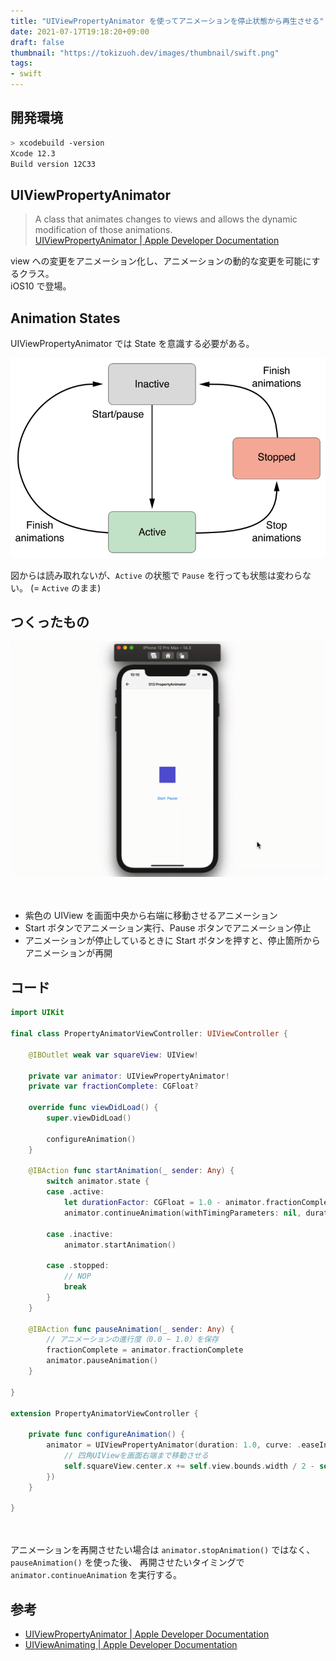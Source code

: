 ```yaml
---
title: "UIViewPropertyAnimator を使ってアニメーションを停止状態から再生させる"
date: 2021-07-17T19:18:20+09:00
draft: false
thumbnail: "https://tokizuoh.dev/images/thumbnail/swift.png"
tags:
- swift
---
```

  
<!--more-->  
  
## 開発環境  
  
```bash
> xcodebuild -version
Xcode 12.3
Build version 12C33
```
  
## UIViewPropertyAnimator
  
> A class that animates changes to views and allows the dynamic modification of those animations.  
> [UIViewPropertyAnimator | Apple Developer Documentation](https://developer.apple.com/documentation/uikit/uiviewpropertyanimator)  
  
view への変更をアニメーション化し、アニメーションの動的な変更を可能にするクラス。  
iOS10 で登場。  
  
## Animation States
  
UIViewPropertyAnimator では State を意識する必要がある。  
  
![](./1.png)  
  
図からは読み取れないが、`Active` の状態で `Pause` を行っても状態は変わらない。 (= `Active` のまま)  
  
## つくったもの  
  
![](./1.gif)  
  
　
  
- 紫色の UIView を画面中央から右端に移動させるアニメーション
- Start ボタンでアニメーション実行、Pause ボタンでアニメーション停止
- アニメーションが停止しているときに Start ボタンを押すと、停止箇所からアニメーションが再開
  
## コード
  
```swift
import UIKit

final class PropertyAnimatorViewController: UIViewController {

    @IBOutlet weak var squareView: UIView!

    private var animator: UIViewPropertyAnimator!
    private var fractionComplete: CGFloat?

    override func viewDidLoad() {
        super.viewDidLoad()

        configureAnimation()
    }

    @IBAction func startAnimation(_ sender: Any) {
        switch animator.state {
        case .active:
            let durationFactor: CGFloat = 1.0 - animator.fractionComplete
            animator.continueAnimation(withTimingParameters: nil, durationFactor: durationFactor)

        case .inactive:
            animator.startAnimation()

        case .stopped:
            // NOP
            break
        }
    }

    @IBAction func pauseAnimation(_ sender: Any) {
        // アニメーションの進行度（0.0 ~ 1.0）を保存
        fractionComplete = animator.fractionComplete
        animator.pauseAnimation()
    }

}

extension PropertyAnimatorViewController {

    private func configureAnimation() {
        animator = UIViewPropertyAnimator(duration: 1.0, curve: .easeInOut, animations: {
            // 四角UIViewを画面右端まで移動させる
            self.squareView.center.x += self.view.bounds.width / 2 - self.squareView.bounds.width / 2
        })
    }

}
```
  
　
  
アニメーションを再開させたい場合は `animator.stopAnimation()` ではなく、 `pauseAnimation()` を使った後、 再開させたいタイミングで `animator.continueAnimation` を実行する。  
  
## 参考  
  
- [UIViewPropertyAnimator | Apple Developer Documentation](https://developer.apple.com/documentation/uikit/uiviewpropertyanimator)  
- [UIViewAnimating | Apple Developer Documentation](https://developer.apple.com/documentation/uikit/uiviewanimating)  
  
